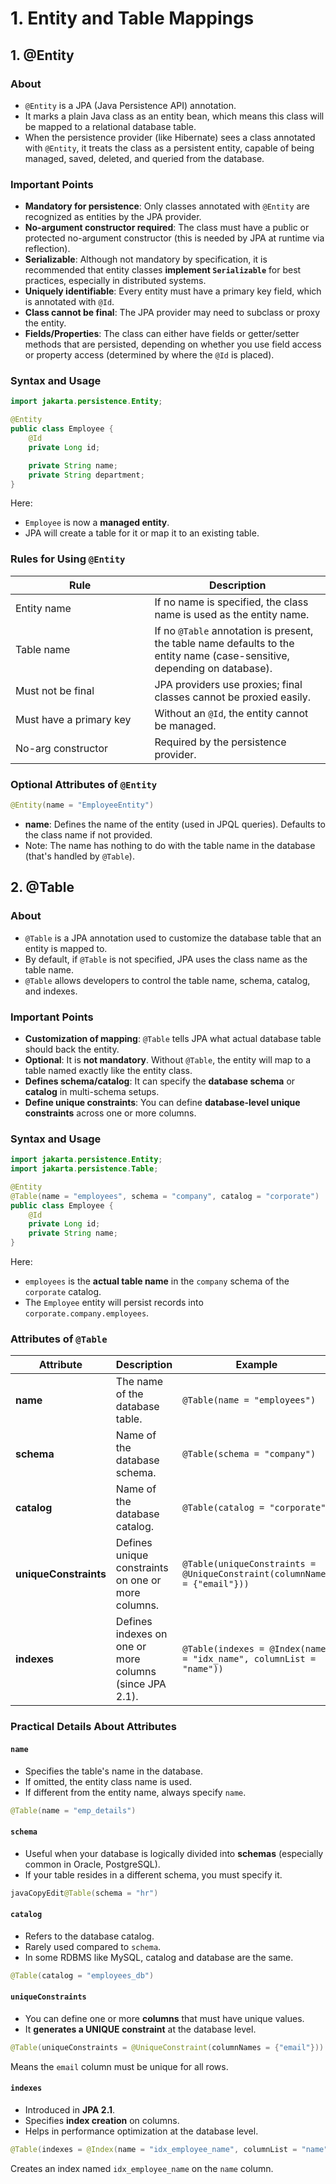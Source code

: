 # 1. Entity and Table Mappings

## 1. @Entity

### About

* `@Entity` is a JPA (Java Persistence API) annotation.
* It marks a plain Java class as an entity bean, which means this class will be mapped to a relational database table.
* When the persistence provider (like Hibernate) sees a class annotated with `@Entity`, it treats the class as a persistent entity, capable of being managed, saved, deleted, and queried from the database.

### Important Points

* **Mandatory for persistence**: Only classes annotated with `@Entity` are recognized as entities by the JPA provider.
* **No-argument constructor required**: The class must have a public or protected no-argument constructor (this is needed by JPA at runtime via reflection).
* **Serializable**: Although not mandatory by specification, it is recommended that entity classes **implement `Serializable`** for best practices, especially in distributed systems.
* **Uniquely identifiable**: Every entity must have a primary key field, which is annotated with `@Id`.
* **Class cannot be final**: The JPA provider may need to subclass or proxy the entity.
* **Fields/Properties**: The class can either have fields or getter/setter methods that are persisted, depending on whether you use field access or property access (determined by where the `@Id` is placed).

### Syntax and Usage

```java
import jakarta.persistence.Entity;

@Entity
public class Employee {
    @Id
    private Long id;

    private String name;
    private String department;
}
```

Here:

* `Employee` is now a **managed entity**.
* JPA will create a table for it or map it to an existing table.

### Rules for Using `@Entity`

<table><thead><tr><th width="206.4765625">Rule</th><th>Description</th></tr></thead><tbody><tr><td>Entity name</td><td>If no name is specified, the class name is used as the entity name.</td></tr><tr><td>Table name</td><td>If no <code>@Table</code> annotation is present, the table name defaults to the entity name (case-sensitive, depending on database).</td></tr><tr><td>Must not be final</td><td>JPA providers use proxies; final classes cannot be proxied easily.</td></tr><tr><td>Must have a primary key</td><td>Without an <code>@Id</code>, the entity cannot be managed.</td></tr><tr><td>No-arg constructor</td><td>Required by the persistence provider.</td></tr></tbody></table>

### Optional Attributes of `@Entity`

```java
@Entity(name = "EmployeeEntity")
```

* **name**: Defines the name of the entity (used in JPQL queries). Defaults to the class name if not provided.
* Note: The name has nothing to do with the table name in the database (that's handled by `@Table`).

## 2. @Table

### About

* `@Table` is a JPA annotation used to customize the database table that an entity is mapped to.
* By default, if `@Table` is not specified, JPA uses the class name as the table name.
* `@Table` allows developers to control the table name, schema, catalog, and indexes.

### Important Points

* **Customization of mapping**: `@Table` tells JPA what actual database table should back the entity.
* **Optional**: It is **not mandatory**. Without `@Table`, the entity will map to a table named exactly like the entity class.
* **Defines schema/catalog**: It can specify the **database schema** or **catalog** in multi-schema setups.
* **Define unique constraints**: You can define **database-level unique constraints** across one or more columns.

### Syntax and Usage

```java
import jakarta.persistence.Entity;
import jakarta.persistence.Table;

@Entity
@Table(name = "employees", schema = "company", catalog = "corporate")
public class Employee {
    @Id
    private Long id;
    private String name;
}
```

Here:

* `employees` is the **actual table name** in the `company` schema of the `corporate` catalog.
* The `Employee` entity will persist records into `corporate.company.employees`.

### Attributes of `@Table`

<table data-full-width="true"><thead><tr><th width="188.3125">Attribute</th><th width="274.43359375">Description</th><th>Example</th></tr></thead><tbody><tr><td><strong>name</strong></td><td>The name of the database table.</td><td><code>@Table(name = "employees")</code></td></tr><tr><td><strong>schema</strong></td><td>Name of the database schema.</td><td><code>@Table(schema = "company")</code></td></tr><tr><td><strong>catalog</strong></td><td>Name of the database catalog.</td><td><code>@Table(catalog = "corporate")</code></td></tr><tr><td><strong>uniqueConstraints</strong></td><td>Defines unique constraints on one or more columns.</td><td><code>@Table(uniqueConstraints = @UniqueConstraint(columnNames = {"email"}))</code></td></tr><tr><td><strong>indexes</strong></td><td>Defines indexes on one or more columns (since JPA 2.1).</td><td><code>@Table(indexes = @Index(name = "idx_name", columnList = "name"))</code></td></tr></tbody></table>

### Practical Details About Attributes

#### `name`

* Specifies the table's name in the database.
* If omitted, the entity class name is used.
* If different from the entity name, always specify `name`.

```java
@Table(name = "emp_details")
```

#### `schema`

* Useful when your database is logically divided into **schemas** (especially common in Oracle, PostgreSQL).
* If your table resides in a different schema, you must specify it.

```java
javaCopyEdit@Table(schema = "hr")
```

#### `catalog`

* Refers to the database catalog.
* Rarely used compared to `schema`.
* In some RDBMS like MySQL, catalog and database are the same.

```java
@Table(catalog = "employees_db")
```

#### `uniqueConstraints`

* You can define one or more **columns** that must have unique values.
* It **generates a UNIQUE constraint** at the database level.

```java
@Table(uniqueConstraints = @UniqueConstraint(columnNames = {"email"}))
```

Means the `email` column must be unique for all rows.

#### `indexes`

* Introduced in **JPA 2.1**.
* Specifies **index creation** on columns.
* Helps in performance optimization at the database level.

```java
@Table(indexes = @Index(name = "idx_employee_name", columnList = "name"))
```

Creates an index named `idx_employee_name` on the `name` column.


